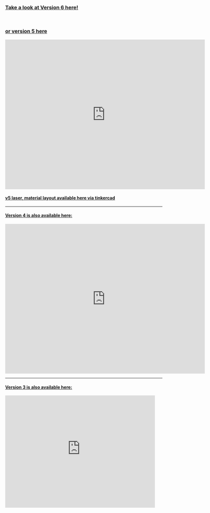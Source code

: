 

### [Take a look at Version 6 here!](https://a360.co/36RBUQ1)
  
  
 <br> 
    
    
### [or version 5 here](https://a360.co/2T7qDpi)

<iframe src="https://myhub.autodesk360.com/ue2819a04/shares/public/SH56a43QTfd62c1cd968e942e13e9a9be6bf?mode=embed" width="640" height="480" allowfullscreen="true" webkitallowfullscreen="true" mozallowfullscreen="true"  frameborder="0"></iframe>

#### [v5 laser, material layout available here via tinkercad](https://www.tinkercad.com/things/5ameulV7Vhl)

---

#### [Version 4 is also available here:](https://a360.co/363hEL4)

<iframe src="https://myhub.autodesk360.com/ue2819a04/shares/public/SH56a43QTfd62c1cd96851a0f002b06165b3?mode=embed" width="640" height="480" allowfullscreen="true" webkitallowfullscreen="true" mozallowfullscreen="true"  frameborder="0"></iframe>

---

#### [Version 3 is also available here:](https://a360.co/2WaCnZP)

<iframe src="https://myhub.autodesk360.com/ue2819a04/shares/public/SH56a43QTfd62c1cd968653d183add6c0544?mode=embed" width="480" height="360" allowfullscreen="true" webkitallowfullscreen="true" mozallowfullscreen="true"  frameborder="0"></iframe>
